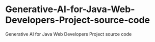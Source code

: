 # Generative-AI-for-Java-Web-Developers-Project-source-code
Generative AI for Java Web Developers Project source code

